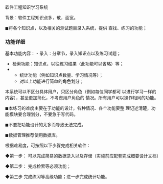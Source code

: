 软件工程知识学习系统

背景：软件工程知识点多，散，面宽。 

◼将各个知识点，以及相关的测试题目录入系统，提供 查找、练习的功能； 



### 功能详细

基本功能内容： - 录入：分章节，录入知识点以及练习试题； 

- 检索功能：知识点，以往练习结果（此功能可以省略）等； 
- - 统计功能（例如知识点数量、学习情况等）； 
  - 对以上功能进行简单的角色划分；





本系统可以不区分具体用户，只区分角色（例如每位同学都可 以进行学习一样的内容），甚至更加简化，不考虑用户角色的 情况。所有用户可以操作相同的功能。

 ◼本练习的难度主要在于功能的设计，各种情况、各个功能要整 理记述清楚，功能模块要合理划分，不要急于写代码。

 ◼不要把功能设计的太多而导致无法完成。

 ◼数据管理推荐使用数据库。





根据难易度，可按照以下步骤完成相关软件：

 ◆第一步： 可以完成简易的数据录入以及存储（实施前应配套完成概要设计文档）

 ◆第二步： 完成检索等必须功能； 

◆第三步 完成练习等高级功能；进一步完成统计功能。